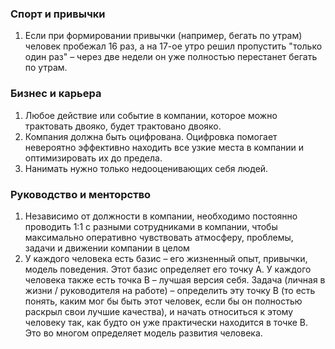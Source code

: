 ### Спорт и привычки
1. Если при формировании привычки (например, бегать по утрам) человек пробежал 16 раз, а на 17-ое утро решил пропустить "только один раз" – через две недели он уже полностью перестанет бегать по утрам.

### Бизнес и карьера
1. Любое действие или событие в компании, которое можно трактовать двояко, будет трактовано двояко.
2. Компания должна быть оцифрована. Оцифровка помогает невероятно эффективно находить все узкие места в компании и оптимизировать их до предела.
3. Нанимать нужно только недооценивающих себя людей.

### Руководство и менторство
1. Независимо от должности в компании, необходимо постоянно проводить 1:1 с разными сотрудниками в компании, чтобы максимально оперативно чувствовать атмосферу, проблемы, задачи и движении компании в целом
1. У каждого человека есть базис – его жизненный опыт, привычки, модель поведения. Этот базис определяет его точку A. У каждого человека также есть точка B – лучшая версия себя. Задача (личная в жизни / руководителя на работе) – определить эту точку B (то есть понять, каким мог бы быть этот человек, если бы он полностью раскрыл свои лучшие качества), и начать относиться к этому человеку так, как будто он уже практически находится в точке B. Это во многом определяет модель развития человека.
